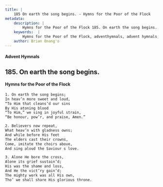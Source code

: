 ```yaml
---
title: |
    185 On earth the song begins. - Hymns for the Poor of the Flock
metadata:
    description: |
        Hymns for the Poor of the Flock 185. On earth the song begins.. On earth the song begins; In heav’n more sweet and loud, “To Him that cleans’d our sins  By His atoning blood  “To Him,” we sing in joyful strain, “Be honour, pow’r, and praise, Amen.” 
    keywords:  |
        Hymns for the Poor of the Flock, adventhymnals, advent hymnals, On earth the song begins., On earth the song begins;, 
    author: Brian Onang'o
---
```


#### Advent Hymnals
## 185. On earth the song begins.
####  Hymns for the Poor of the Flock

```txt
1. On earth the song begins;
In heav’n more sweet and loud,
“To Him that cleans’d our sins 
By His atoning blood 
“To Him,” we sing in joyful strain,
“Be honour, pow’r, and praise, Amen.”

2. Believers now repeat,
What heav’n with gladness owns; 
And while before His feet 
The elders cast their crowns,
Come, imitate the choirs above,
And sing aloud the Saviour s love.

3. Alone He bore the cross,
Alone its grief sustain’d;
His was the shame and loss,
And He the vict’ry gain’d;
The mighty work was all His own,
Tho’ we shall share His glorious throne.
```